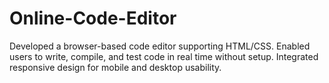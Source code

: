 # Online-Code-Editor
Developed a browser-based code editor supporting HTML/CSS.
Enabled users to write, compile, and test code in real time without setup.
Integrated responsive design for mobile and desktop usability.
